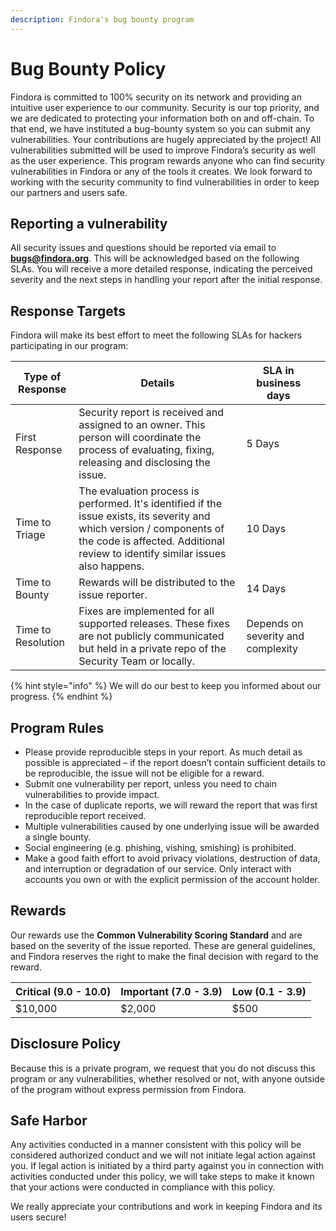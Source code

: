 ```yaml
---
description: Findora's bug bounty program
---
```


# Bug Bounty Policy

Findora is committed to 100% security on its network and providing an intuitive user experience to our community. Security is our top priority, and we are dedicated to protecting your information both on and off-chain. To that end, we have instituted a bug-bounty system so you can submit any vulnerabilities. Your contributions are hugely appreciated by the project! All vulnerabilities submitted will be used to improve Findora’s security as well as the user experience. This program rewards anyone who can find security vulnerabilities in Findora or any of the tools it creates. We look forward to working with the security community to find vulnerabilities in order to keep our partners and users safe.&#x20;

## Reporting a vulnerability&#x20;

All security issues and questions should be reported via email to [**bugs@findora.org**](mailto:bugs@findora.org). This will be acknowledged based on the following SLAs. You will receive a more detailed response, indicating the perceived severity and the next steps in handling your report after the initial response.&#x20;

## Response Targets

Findora will make its best effort to meet the following SLAs for hackers participating in our program:

<table><thead><tr><th> Type of Response</th><th>Details</th><th>SLA in business days</th><th data-hidden></th></tr></thead><tbody><tr><td>First Response</td><td>Security report is received and assigned to an owner. This person will coordinate the process of evaluating, fixing, releasing and disclosing the issue.</td><td>5 Days</td><td></td></tr><tr><td>Time to Triage</td><td>The evaluation process is performed. It's identified if the issue exists, its severity and which version / components of the code is affected. Additional review to identify similar issues also happens.</td><td>10 Days</td><td></td></tr><tr><td>Time to Bounty</td><td>Rewards will be distributed to the issue reporter.</td><td>14 Days</td><td></td></tr><tr><td>Time to Resolution</td><td>Fixes are implemented for all supported releases. These fixes are not publicly communicated but held in a private repo of the Security Team or locally.</td><td>Depends on severity and complexity</td><td></td></tr></tbody></table>

{% hint style="info" %}
We will do our best to keep you informed about our progress.
{% endhint %}

## Program Rules

* Please provide reproducible steps in your report. As much detail as possible is appreciated – if the report doesn’t contain sufficient details to be reproducible, the issue will not be eligible for a reward.
* Submit one vulnerability per report, unless you need to chain vulnerabilities to provide impact.
* In the case of duplicate reports, we will reward the report that was first reproducible report received.
* Multiple vulnerabilities caused by one underlying issue will be awarded a single bounty.
* Social engineering (e.g. phishing, vishing, smishing) is prohibited.
* Make a good faith effort to avoid privacy violations, destruction of data, and interruption or degradation of our service. Only interact with accounts you own or with the explicit permission of the account holder.

## Rewards

Our rewards use the **Common Vulnerability Scoring Standard** and are based on the severity of the issue reported. These are general guidelines, and Findora reserves the right to make the final decision with regard to the reward.

| Critical (9.0 - 10.0) | Important (7.0 - 3.9) | Low (0.1 - 3.9) |
| --------------------- | --------------------- | --------------- |
| $10,000               | $2,000                | $500            |

## Disclosure Policy

Because this is a private program, we request that you do not discuss this program or any vulnerabilities, whether resolved or not, with anyone outside of the program without express permission from Findora.

## Safe Harbor

Any activities conducted in a manner consistent with this policy will be considered authorized conduct and we will not initiate legal action against you. If legal action is initiated by a third party against you in connection with activities conducted under this policy, we will take steps to make it known that your actions were conducted in compliance with this policy.

We really appreciate your contributions and work in keeping Findora and its users secure!
